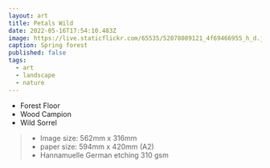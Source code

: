 ```yaml
---
layout: art
title: Petals Wild
date: 2022-05-16T17:54:10.483Z
image: https://live.staticflickr.com/65535/52078089121_4f69466955_h_d.jpg
caption: Spring forest
published: false
tags:
  - art
  - landscape
  - nature
---
```

* Forest Floor
* Wood Campion
* Wild Sorrel

> - Image size: 562mm x 316mm
> - paper size: 594mm x 420mm (A2)
> - Hannamuelle German etching 310 gsm